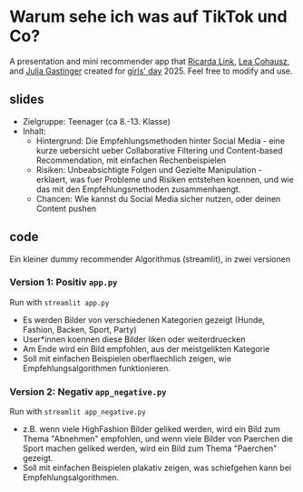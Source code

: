
# Warum sehe ich was auf TikTok und Co?
A presentation and mini recommender app that [Ricarda Link](https://www.uni-mannheim.de/dws/people/researchers/phd-students/ricarda-link/), [Lea Cohausz](https://lea-cohausz.github.io/), and [Julia Gastinger](https://juliagast.github.io/) created for [girls' day](https://www.girls-day.de/) 2025. 
Feel free to modify and use.

## slides
* Zielgruppe: Teenager (ca 8.-13. Klasse)
* Inhalt:
  * Hintergrund: Die Empfehlungsmethoden hinter Social Media  - eine kurze uebersicht ueber Collaborative Filtering und Content-based Recommendation, mit einfachen Rechenbeispielen
  * Risiken: Unbeabsichtigte Folgen und Gezielte Manipulation - erklaert, was fuer Probleme und Risiken entstehen koennen, und wie das mit den Empfehlungsmethoden zusammenhaengt.
  * Chancen: Wie kannst du Social Media sicher nutzen, oder deinen Content pushen

## code
Ein kleiner dummy recommender Algorithmus (streamlit), in zwei versionen
### Version 1: Positiv `app.py`
Run with `streamlit app.py`
* Es werden Bilder von verschiedenen Kategorien gezeigt (Hunde, Fashion, Backen, Sport, Party)
* User*innen koennen diese Bilder liken oder weiterdruecken
* Am Ende wird ein Bild empfohlen, aus der meistgelikten Kategorie
* Soll mit einfachen Beispielen oberflaechlich zeigen, wie Empfehlungsalgorithmen funktionieren.
 
### Version 2: Negativ `app_negative.py`
Run with `streamlit app_negative.py`
* z.B. wenn viele HighFashion Bilder geliked werden, wird ein Bild zum Thema "Abnehmen" empfohlen, und wenn viele Bilder von Paerchen die Sport machen geliked werden, wird ein Bild zum Thema "Paerchen" gezeigt.
* Soll mit einfachen Beispielen plakativ zeigen, was schiefgehen kann bei Empfehlungsalgorithmen.
